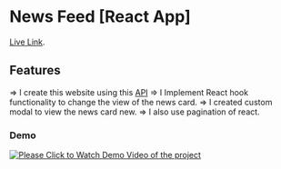 # News Feed [React App]

 [Live Link](https://news-feed-app-kalpas.netlify.app/).

## Features

=> I create this website using this [API](https://api.first.org/data/v1/news)
=> I Implement React hook functionality to change the view of the news card.
=> I created custom modal to view the news card new.
=> I also use pagination of react. 

### Demo
[![Please Click to Watch Demo Video of the project](https://img.youtube.com/vi/qVdZ2gxe5kM/0.jpg)](https://youtu.be/qVdZ2gxe5kM)


